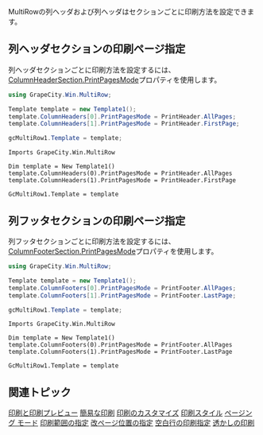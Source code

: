 MultiRowの列ヘッダおよび列ヘッダはセクションごとに印刷方法を設定できます。

## 列ヘッダセクションの印刷ページ指定

列ヘッダセクションごとに印刷方法を設定するには、[ColumnHeaderSection.PrintPagesMode](gcdocsite__documentlink?toc-item-id=b87e1b1b-443f-4871-9881-1d5486f0e59e)プロパティを使用します。
```csharp
using GrapeCity.Win.MultiRow;

Template template = new Template1();
template.ColumnHeaders[0].PrintPagesMode = PrintHeader.AllPages;
template.ColumnHeaders[1].PrintPagesMode = PrintHeader.FirstPage;

gcMultiRow1.Template = template;
```

```vbnet
Imports GrapeCity.Win.MultiRow

Dim template = New Template1()
template.ColumnHeaders(0).PrintPagesMode = PrintHeader.AllPages
template.ColumnHeaders(1).PrintPagesMode = PrintHeader.FirstPage

GcMultiRow1.Template = template
```

## 列フッタセクションの印刷ページ指定

列フッタセクションごとに印刷方法を設定するには、[ColumnFooterSection.PrintPagesMode](gcdocsite__documentlink?toc-item-id=f5d89d85-5360-44d6-aa4e-ecfb0a2a50c5)プロパティを使用します。

```csharp
using GrapeCity.Win.MultiRow;

Template template = new Template1();
template.ColumnFooters[0].PrintPagesMode = PrintFooter.AllPages;
template.ColumnFooters[1].PrintPagesMode = PrintFooter.LastPage;

gcMultiRow1.Template = template;
```

```vbnet
Imports GrapeCity.Win.MultiRow

Dim template = New Template1()
template.ColumnFooters(0).PrintPagesMode = PrintFooter.AllPages
template.ColumnFooters(1).PrintPagesMode = PrintFooter.LastPage

GcMultiRow1.Template = template
```

## 関連トピック

[印刷と印刷プレビュー](gcdocsite__documentlink?toc-item-id=5b3a3722-2e41-4abb-b461-77030eab0b12)
[簡易な印刷](gcdocsite__documentlink?toc-item-id=3951a446-7fd8-464c-9e71-a36f3e83307f)
[印刷のカスタマイズ](gcdocsite__documentlink?toc-item-id=f929245c-c3d2-42d3-b12f-a4df3fe50c44)
[印刷スタイル](gcdocsite__documentlink?toc-item-id=aa24eab5-0dba-4555-aab5-5cb3bb11a11e)
[ページング モード](gcdocsite__documentlink?toc-item-id=8d04ca3a-1cf5-42a2-a3f7-faa8d97cda95)
[印刷範囲の指定](gcdocsite__documentlink?toc-item-id=578fac0a-450b-484d-809b-3d44fcfc82c6)
[改ページ位置の指定](gcdocsite__documentlink?toc-item-id=c78279bb-782e-4308-ba68-528c1a91efdf)
[空白行の印刷指定](gcdocsite__documentlink?toc-item-id=34938ed2-ecdf-48a4-a270-f790bcf91fc4)
[透かしの印刷](gcdocsite__documentlink?toc-item-id=a5afb1e3-9cd7-4e58-8fd3-e1d222116610)